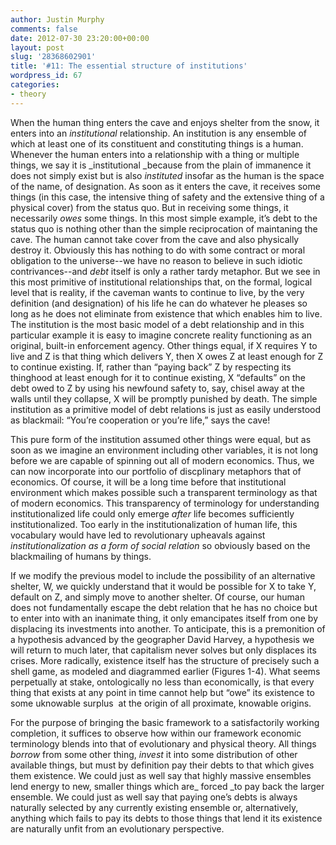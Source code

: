 ```yaml
---
author: Justin Murphy
comments: false
date: 2012-07-30 23:20:00+00:00
layout: post
slug: '28368602901'
title: '#11: The essential structure of institutions'
wordpress_id: 67
categories:
- theory
---
```


When the human thing enters the cave and enjoys shelter from the snow, it enters into an _institutional_ relationship. An institution is any ensemble of which at least one of its constituent and constituting things is a human. Whenever the human enters into a relationship with a thing or multiple things, we say it is _institutional _because from the plain of immanence it does not simply exist but is also _instituted_ insofar as the human is the space of the name, of designation. As soon as it enters the cave, it receives some things (in this case, the intensive thing of safety and the extensive thing of a physical cover) from the status quo. But in receiving some things, it necessarily _owes_ some things. In this most simple example, it’s debt to the status quo is nothing other than the simple reciprocation of maintaning the cave. The human cannot take cover from the cave and also physically destroy it. Obviously this has nothing to do with some contract or moral obligation to the universe--we have no reason to believe in such idiotic contrivances--and _debt_ itself is only a rather tardy metaphor. But we see in this most primitive of institutional relationships that, on the formal, logical level that is reality, if the caveman wants to continue to live, by the very definition (and designation) of his life he can do whatever he pleases so long as he does not eliminate from existence that which enables him to live. The institution is the most basic model of a debt relationship and in this particular example it is easy to imagine concrete reality functioning as an original, built-in enforcement agency. Other things equal, if X requires Y to live and Z is that thing which delivers Y, then X owes Z at least enough for Z to continue existing. If, rather than “paying back” Z by respecting its thinghood at least enough for it to continue existing, X “defaults” on the debt owed to Z by using his newfound safety to, say, chisel away at the walls until they collapse, X will be promptly punished by death. The simple institution as a primitive model of debt relations is just as easily understood as blackmail: “You’re cooperation or you’re life,” says the cave!

This pure form of the institution assumed other things were equal, but as soon as we imagine an environment including other variables, it is not long before we are capable of spinning out all of modern economics. Thus, we can now incorporate into our portfolio of discplinary metaphors that of economics. Of course, it will be a long time before that institutional environment which makes possible such a transparent terminology as that of modern economics. This transparency of terminology for understanding institutionalized life could only emerge _after_ life becomes sufficiently institutionalized. Too early in the institutionalization of human life, this vocabulary would have led to revolutionary upheavals against _institutionalization as a form of social relation_ so obviously based on the blackmailing of humans by things. 

If we modify the previous model to include the possibility of an alternative shelter, W, we quickly understand that it would be possible for X to take Y, default on Z, and simply move to another shelter. Of course, our human does not fundamentally escape the debt relation that he has no choice but to enter into with an inanimate thing, it only emancipates itself from one by displacing its investments into another. To anticipate, this is a premonition of a hypothesis advanced by the geographer David Harvey, a hypothesis we will return to much later, that capitalism never solves but only displaces its crises. More radically, existence itself has the structure of precisely such a shell game, as modeled and diagrammed earlier (Figures 1-4). What seems perpetually at stake, ontologically no less than economically, is that every thing that exists at any point in time cannot help but “owe” its existence to some uknowable surplus  at the origin of all proximate, knowable origins.

For the purpose of bringing the basic framework to a satisfactorily working completion, it suffices to observe how within our framework economic terminology blends into that of evolutionary and physical theory. All things _borrow_ from some other thing, _invest_ it into some distribution of other available things, but must by definition pay their debts to that which gives them existence. We could just as well say that highly massive ensembles lend energy to new, smaller things which are_ forced _to pay back the larger ensemble. We could just as well say that paying one’s debts is always naturally selected by any currently existing ensemble or, alternatively, anything which fails to pay its debts to those things that lend it its existence are naturally unfit from an evolutionary perspective.